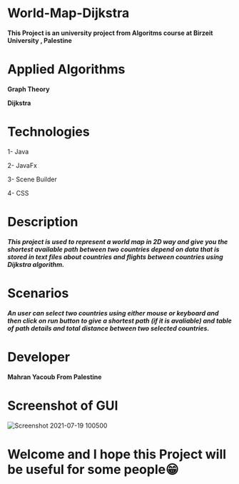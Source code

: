 # World-Map-Dijkstra


**This Project is an university project from Algoritms course at Birzeit University , Palestine**

# Applied Algorithms 

   **Graph Theory**
   
   **Dijkstra**
   
# Technologies 
  1- Java 
  
  2- JavaFx
  
  3- Scene Builder
  
  4- CSS
  
 # Description 
 
  ***This project is used to represent a world map in 2D way and give you the shortest available path between two countries depend on data that is stored 
  in text files about countries and flights between countries using Dijkstra algorithm.***
   
 # Scenarios

   ***An user can select two countries using either mouse or keyboard and then click on run button to give a shortest path (if it is avaliable)
    and table of path details and total distance between two selected countries.***
   
  # Developer 
  
   **Mahran Yacoub From Palestine**
   
  # Screenshot of GUI
  
   ![Screenshot 2021-07-19 100500](https://user-images.githubusercontent.com/77076151/126117249-d59a5aa0-af1a-421b-bc1e-65c6e8295204.png)

  
   
  # Welcome and I hope this Project will be useful for some people😁
  
  
